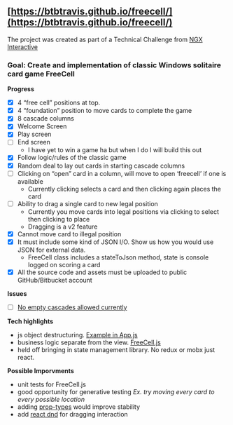 ## [https://btbtravis.github.io/freecell/](https://btbtravis.github.io/freecell/)

The project was created as part of a Technical Challenge from [NGX Interactive](http://ngxinteractive.com/)

### Goal: Create and implementation of classic Windows solitaire card game FreeCell 

**Progress**
- [X] 4 “free cell” positions at top.
- [X] 4 “foundation” position to move cards to complete the game
- [X] 8 cascade columns
- [X] Welcome Screen
- [X] Play screen
- [ ] End screen
  + I have yet to win a game ha but when I do I will build this out
- [X] Follow logic/rules of the classic game
- [X] Random deal to lay out cards in starting cascade columns
- [ ] Clicking on “open” card in a column, will move to open ‘freecell’ if one is available
  + Currently clicking selects a card and then clicking again places the card
- [ ] Ability to drag a single card to new legal position
  + Currently you move cards into legal positions via clicking to select then clicking to place
  + Dragging is a v2 feature
- [X] Cannot move card to illegal position
- [X] It must include some kind of JSON I/O. Show us how you would use JSON for external data.
  + FreeCell class includes a stateToJson method, state is console logged on scoring a card
- [X] All the source code and assets must be uploaded to public GitHub/Bitbucket account

**Issues**
- [ ] [No empty cascades allowed currently](https://github.com/BTBTravis/freecell/issues/1)


**Tech highlights**
+ js object destructuring. [Example in App.js](https://github.com/BTBTravis/freecell/blob/master/src/App.js#L141)
+ business logic separate from the view. [FreeCell.js](https://github.com/BTBTravis/freecell/blob/master/src/FreeCell.js)
+ held off bringing in state management library. No redux or mobx just react.

**Possible Imporvments**
+ unit tests for FreeCell.js
+ good opportunity for generative testing *Ex. try moving every card to every possible location*
+ adding [prop-types](https://www.npmjs.com/package/prop-types) would improve stability
+ add [react dnd](https://github.com/react-dnd/react-dnd) for dragging interaction

